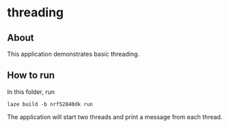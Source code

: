 # threading

## About

This application demonstrates basic threading.

## How to run

In this folder, run

    laze build -b nrf52840dk run

The application will start two threads and print a message from each thread.
